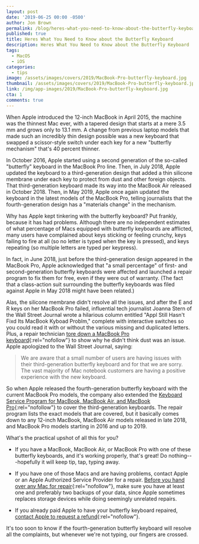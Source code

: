 ```yaml
---
layout: post
date: '2019-06-25 00:00 -0500'
author: Jon Brown
permalink: /blog/heres-what-you-need-to-know-about-the-butterfly-keyboard/
published: true
title: Heres What You Need to Know about the Butterfly Keyboard
description: Heres What You Need to Know about the Butterfly Keyboard
tags:
  - MacOS
  - iOS
categories:
  - tips
image: /assets/images/covers/2019/MacBook-Pro-butterfly-keyboard.jpg
thumbnail: /assets/images/covers/2019/MacBook-Pro-butterfly-keyboard.jpg
link: /img/app-images/2019/MacBook-Pro-butterfly-keyboard.jpg
cta: 1
comments: true
---
```

When Apple introduced the 12-inch MacBook in April 2015, the machine was
the thinnest Mac ever, with a tapered design that starts at a mere 3.5
mm and grows only to 13.1 mm. A change from previous laptop models that
made such an incredibly thin design possible was a new keyboard that
swapped a scissor-style switch under each key for a new "butterfly
mechanism" that's 40 percent thinner.

In October 2016, Apple started using a second generation of the
so-called "butterfly" keyboard in the MacBook Pro line. Then, in July
2018, Apple updated the keyboard to a third-generation design that added
a thin silicone membrane under each key to protect from dust and other
foreign objects. That third-generation keyboard made its way into the
MacBook Air released in October 2018. Then, in May 2019, Apple once
again updated the keyboard in the latest models of the MacBook Pro,
telling journalists that the fourth-generation design has a "materials
change" in the mechanism.

Why has Apple kept tinkering with the butterfly keyboard? Put frankly,
because it has had problems. Although there are no independent estimates
of what percentage of Macs equipped with butterfly keyboards are
afflicted, many users have complained about keys sticking or feeling
crunchy, keys failing to fire at all (so no letter is typed when the key
is pressed), and keys repeating (so multiple letters are typed per
keypress).

In fact, in June 2018, just before the third-generation design appeared
in the MacBook Pro, Apple acknowledged that "a small percentage" of
first- and second-generation butterfly keyboards were affected and
launched a repair program to fix them for free, even if they were out of
warranty. (The fact that a class-action suit surrounding the butterfly
keyboards was filed against Apple in May 2018 might have been related.)

Alas, the silicone membrane didn't resolve all the issues, and after the
E and R keys on her MacBook Pro failed, influential tech journalist
Joanna Stern of the Wall Street Journal wrote a hilarious column
entitled "Appl Still Hasn't Fixd Its MacBook Kyboad Problm," complete
with interactive switches so you could read it with or without the
various missing and duplicated letters. Plus, a repair technician [tore
down a MacBook Pro
keyboard](https://www.reddit.com/r/apple/comments/bjtyaw/macbook_pro_keyboard_failures_why_apples_dust/){:rel="nofollow"}
to show why he didn't think dust was an issue. Apple apologized to the
Wall Street Journal, saying:

> We are aware that a small number of users are having issues with their
> third-generation butterfly keyboard and for that we are sorry. The
> vast majority of Mac notebook customers are having a positive
> experience with the new keyboard.

So when Apple released the fourth-generation butterfly keyboard with the
current MacBook Pro models, the company also extended the [Keyboard
Service Program for MacBook, MacBook Air, and MacBook
Pro](https://www.apple.com/support/keyboard-service-program-for-mac-notebooks/){:rel="nofollow"}
to cover the third-generation keyboards. The repair program lists the
exact models that are covered, but it basically comes down to any
12-inch MacBook, MacBook Air models released in late 2018, and MacBook
Pro models starting in 2016 and up to 2019.

What's the practical upshot of all this for you?

-   If you have a MacBook, MacBook Air, or MacBook Pro with one of these
    butterfly keyboards, and it's working properly, that's great! Do
    nothing---hopefully it will keep tip, tap, typing away.

-   If you have one of those Macs and are having problems, contact Apple
    or an Apple Authorized Service Provider for a repair. [Before you
    hand over any Mac for
    repair](https://support.apple.com/en-us/HT209095){:rel="nofollow"}, make sure you
    have at least one and preferably two backups of your data, since
    Apple sometimes replaces storage devices while doing seemingly
    unrelated repairs.

-   If you already paid Apple to have your butterfly keyboard repaired,
    [contact Apple to request a
    refund](https://getsupport.apple.com/?PRKEYS=PF2&category_id=SC0998&symptom_id=99980&caller=erep){:rel="nofollow"}.

It's too soon to know if the fourth-generation butterfly keyboard will
resolve all the complaints, but whenever we're not typing, our fingers
are crossed.
